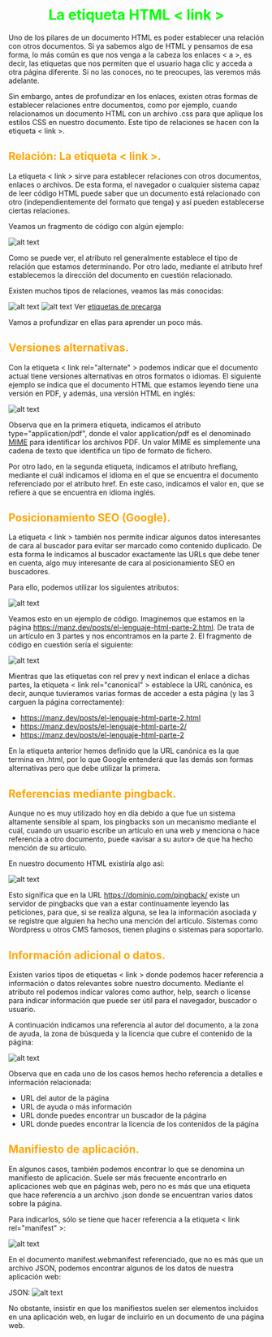 # <span style="color:lime"><center>La etiqueta HTML < link ></center></span>

Uno de los pilares de un documento HTML es poder establecer una relación con otros documentos. Si ya sabemos algo de HTML y pensamos de esa forma, lo más común es que nos venga a la cabeza los enlaces < a >, es decir, las etiquetas que nos permiten que el usuario haga clic y acceda a otra página diferente. Si no las conoces, no te preocupes, las veremos más adelante.

Sin embargo, antes de profundizar en los enlaces, existen otras formas de establecer relaciones entre documentos, como por ejemplo, cuando relacionamos un documento HTML con un archivo .css para que aplique los estilos CSS en nuestro documento. Este tipo de relaciones se hacen con la etiqueta < link >.

## <span style="color:orange">Relación: La etiqueta < link >.</span>
La etiqueta < link > sirve para establecer relaciones con otros documentos, enlaces o archivos. De esta forma, el navegador o cualquier sistema capaz de leer código HTML puede saber que un documento está relacionado con otro (independientemente del formato que tenga) y así pueden establecerse ciertas relaciones.

Veamos un fragmento de código con algún ejemplo:

![alt text](./imagenes-la-etiqueta-html-link/image.png)

Como se puede ver, el atributo rel generalmente establece el tipo de relación que estamos determinando. Por otro lado, mediante el atributo href establecemos la dirección del documento en cuestión relacionado.

Existen muchos tipos de relaciones, veamos las más conocidas:

![alt text](./imagenes-la-etiqueta-html-link/image-1.png)
![alt text](./imagenes-la-etiqueta-html-link/image-2.png)
Ver [etiquetas de precarga](https://lenguajehtml.com/html/cabecera/etiquetas-precarga-html/)

Vamos a profundizar en ellas para aprender un poco más.

## <span style="color:orange">Versiones alternativas.</span>
Con la etiqueta < link rel="alternate" > podemos indicar que el documento actual tiene versiones alternativas en otros formatos o idiomas. El siguiente ejemplo se indica que el documento HTML que estamos leyendo tiene una versión en PDF, y además, una versión HTML en inglés:

![alt text](./imagenes-la-etiqueta-html-link/image-3.png)

Observa que en la primera etiqueta, indicamos el atributo type="application/pdf", donde el valor application/pdf es el denominado [MIME](https://es.wikipedia.org/wiki/Multipurpose_Internet_Mail_Extensions) para identificar los archivos PDF. Un valor MIME es simplemente una cadena de texto que identifica un tipo de formato de fichero.

Por otro lado, en la segunda etiqueta, indicamos el atributo hreflang, mediante el cuál indicamos el idioma en el que se encuentra el documento referenciado por el atributo href. En este caso, indicamos el valor en, que se refiere a que se encuentra en idioma inglés.

## <span style="color:orange">Posicionamiento SEO (Google).</span>
La etiqueta < link > también nos permite indicar algunos datos interesantes de cara al buscador para evitar ser marcado como contenido duplicado. De esta forma le indicamos al buscador exactamente las URLs que debe tener en cuenta, algo muy interesante de cara al posicionamiento SEO en buscadores.

Para ello, podemos utilizar los siguientes atributos:

![alt text](./imagenes-la-etiqueta-html-link/image-4.png)

Veamos esto en un ejemplo de código. Imaginemos que estamos en la página https://manz.dev/posts/el-lenguaje-html-parte-2.html. De trata de un artículo en 3 partes y nos encontramos en la parte 2. El fragmento de código en cuestión sería el siguiente:

![alt text](./imagenes-la-etiqueta-html-link/image-5.png)

Mientras que las etiquetas con rel prev y next indican el enlace a dichas partes, la etiqueta < link rel="canonical" > establece la URL canónica, es decir, aunque tuvieramos varias formas de acceder a esta página (y las 3 carguen la página correctamente):

   - https://manz.dev/posts/el-lenguaje-html-parte-2.html
   - https://manz.dev/posts/el-lenguaje-html-parte-2/
   - https://manz.dev/posts/el-lenguaje-html-parte-2

En la etiqueta anterior hemos definido que la URL canónica es la que termina en .html, por lo que Google entenderá que las demás son formas alternativas pero que debe utilizar la primera.

## <span style="color:orange">Referencias mediante pingback.</span>
Aunque no es muy utilizado hoy en día debido a que fue un sistema altamente sensible al spam, los pingbacks son un mecanismo mediante el cuál, cuando un usuario escribe un artículo en una web y menciona o hace referencia a otro documento, puede «avisar a su autor» de que ha hecho mención de su artículo.

En nuestro documento HTML existiría algo así:

![alt text](./imagenes-la-etiqueta-html-link/image-6.png)

Esto significa que en la URL https://dominio.com/pingback/ existe un servidor de pingbacks que van a estar continuamente leyendo las peticiones, para que, si se realiza alguna, se lea la información asociada y se registre que alguien ha hecho una mención del artículo. Sistemas como Wordpress u otros CMS famosos, tienen plugins o sistemas para soportarlo.

## <span style="color:orange">Información adicional o datos.</span>
Existen varios tipos de etiquetas < link > donde podemos hacer referencia a información o datos relevantes sobre nuestro documento. Mediante el atributo rel podemos indicar valores como author, help, search o license para indicar información que puede ser útil para el navegador, buscador o usuario.

A continuación indicamos una referencia al autor del documento, a la zona de ayuda, la zona de búsqueda y la licencia que cubre el contenido de la página:

![alt text](./imagenes-la-etiqueta-html-link/image-7.png)

Observa que en cada uno de los casos hemos hecho referencia a detalles e información relacionada:

   - URL del autor de la página
   - URL de ayuda o más información
   - URL donde puedes encontrar un buscador de la página
   - URL donde puedes encontrar la licencia de los contenidos de la página

## <span style="color:orange">Manifiesto de aplicación.</span>
En algunos casos, también podemos encontrar lo que se denomina un manifiesto de aplicación. Suele ser más frecuente encontrarlo en aplicaciones web que en páginas web, pero no es más que una etiqueta que hace referencia a un archivo .json donde se encuentran varios datos sobre la página.

Para indicarlos, sólo se tiene que hacer referencia a la etiqueta < link rel="manifest" >:

![alt text](./imagenes-la-etiqueta-html-link/image-8.png)

En el documento manifest.webmanifest referenciado, que no es más que un archivo JSON, podemos encontrar algunos de los datos de nuestra aplicación web:

JSON:
![alt text](./imagenes-la-etiqueta-html-link/image-9.png)

No obstante, insistir en que los manifiestos suelen ser elementos incluidos en una aplicación web, en lugar de incluirlo en un documento de una página web.